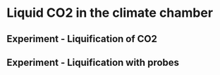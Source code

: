 # Liquid CO2 in the climate chamber

## Experiment - Liquification of CO2

[](</img/2024-09-18 - Experiment setup.jpg>)

[](</img/20240919_113345.jpg>)

[](</img/20240919_125246.jpg>)

## Experiment - Liquification with probes

[](</img/2024-09-24 - Cell with probes.jpg>)

